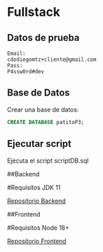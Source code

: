 
# Fullstack

## Datos de prueba

```
Email:
cdodiegomtz+cliente@gmail.com
Pass:
P4ssw0rd#dev
```

## Base de Datos

Crear una base de datos:

~~~~sql
CREATE DATABASE patitoP3;
~~~~

## Ejecutar script

Ejecuta el script scriptDB.sql

##Backend

#Requisitos
JDK 11

[Repositorio Backend](https://github.com/diegomtzcdo/back-patito/tree/master)


##Frontend

#Requisitos
Node 18+

[Repositorio Frontend]([https://github.com/diegomtzcdo/back-patito/tree/master](https://github.com/diegomtzcdo/front-patito))

